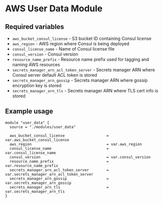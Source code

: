 # AWS User Data Module

## Required variables

* `aws_bucket_consul_license` - S3 bucket ID containing Consul license
* `aws_region` - AWS region where Consul is being deployed
* `consul_license_name` - Name of Consul license file
* `consul_version` - Consul version
* `resource_name_prefix` - Resource name prefix used for tagging and naming AWS resources
* `secrets_manager_arn_acl_token_server` - Secrets manager ARN where Consul server default ACL token is stored
* `secrets_manager_arn_gossip` - Secrets manager ARN where gossip encryption key is stored
* `secrets_manager_arn_tls` - Secrets manager ARN where TLS cert info is stored

## Example usage

```hcl
module "user_data" {
  source = "./modules/user_data"

  aws_bucket_consul_license                   = var.aws_bucket_consul_license
  aws_region                                  = var.aws_region
  consul_license_name                         = var.consul_license_name
  consul_version                              = var.consul_version
  resource_name_prefix                        = var.resource_name_prefix
  secrets_manager_arn_acl_token_server        = var.secrets_manager_arn_acl_token_server
  secrets_manager_arn_gossip                  = var.secrets_manager_arn_gossip
  secrets_manager_arn_tls                     = var.secrets_manager_arn_tls
}
```
